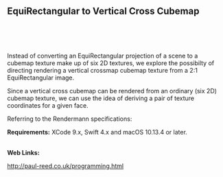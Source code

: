 ## EquiRectangular to Vertical Cross Cubemap

<br />
<br />
<br />

Instead of converting an EquiRectangular projection of a scene to a cubemap texture make up of six 2D textures, we explore the possibilty of directing rendering a vertical crossmap cubemap texture from a 2:1 EquiRectangular image.

Since a vertical cross cubemap can be rendered from an ordinary (six 2D) cubemap texture, we can use the idea of deriving a pair of texture coordinates for a given face.

Referring to the Rendermann specifications:



**Requirements:** XCode 9.x, Swift 4.x and macOS 10.13.4 or later.
<br />
<br />



**Web Links:**


http://paul-reed.co.uk/programming.html


